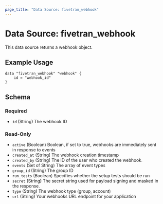 ```yaml
---
page_title: "Data Source: fivetran_webhook"
---
```


# Data Source: fivetran_webhook

This data source returns a webhook object.

## Example Usage

```hcl
data "fivetran_webhook" "webhook" {
    id = "webhook_id"
}
```

<!-- schema generated by tfplugindocs -->
## Schema

### Required

- `id` (String) The webhook ID

### Read-Only

- `active` (Boolean) Boolean, if set to true, webhooks are immediately sent in response to events
- `created_at` (String) The webhook creation timestamp
- `created_by` (String) The ID of the user who created the webhook.
- `events` (Set of String) The array of event types
- `group_id` (String) The group ID
- `run_tests` (Boolean) Specifies whether the setup tests should be run
- `secret` (String) The secret string used for payload signing and masked in the response.
- `type` (String) The webhook type (group, account)
- `url` (String) Your webhooks URL endpoint for your application